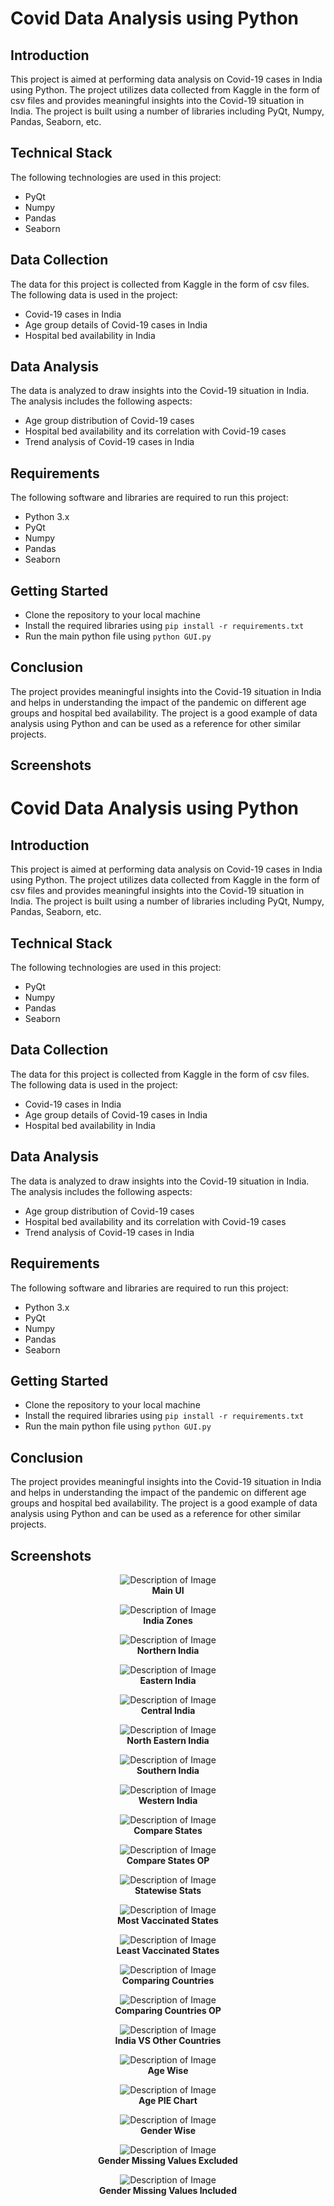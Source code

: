 # Covid Data Analysis using Python

## Introduction

This project is aimed at performing data analysis on Covid-19 cases in India using Python. The project utilizes data collected from Kaggle in the form of csv files and provides meaningful insights into the Covid-19 situation in India. The project is built using a number of libraries including PyQt, Numpy, Pandas, Seaborn, etc.

## Technical Stack

The following technologies are used in this project:

- PyQt
- Numpy
- Pandas
- Seaborn

## Data Collection

The data for this project is collected from Kaggle in the form of csv files. The following data is used in the project:

- Covid-19 cases in India
- Age group details of Covid-19 cases in India
- Hospital bed availability in India

## Data Analysis

The data is analyzed to draw insights into the Covid-19 situation in India. The analysis includes the following aspects:

- Age group distribution of Covid-19 cases
- Hospital bed availability and its correlation with Covid-19 cases
- Trend analysis of Covid-19 cases in India

## Requirements

The following software and libraries are required to run this project:

- Python 3.x
- PyQt
- Numpy
- Pandas
- Seaborn

## Getting Started

- Clone the repository to your local machine
- Install the required libraries using `pip install -r requirements.txt`
- Run the main python file using `python GUI.py`

## Conclusion

The project provides meaningful insights into the Covid-19 situation in India and helps in understanding the impact of the pandemic on different age groups and hospital bed availability. The project is a good example of data analysis using Python and can be used as a reference for other similar projects.

## Screenshots
<!-- include Figure_1.png from ScreenShots directory present in root directory -->

# Covid Data Analysis using Python

## Introduction

This project is aimed at performing data analysis on Covid-19 cases in India using Python. The project utilizes data collected from Kaggle in the form of csv files and provides meaningful insights into the Covid-19 situation in India. The project is built using a number of libraries including PyQt, Numpy, Pandas, Seaborn, etc.

## Technical Stack

The following technologies are used in this project:

- PyQt
- Numpy
- Pandas
- Seaborn

## Data Collection

The data for this project is collected from Kaggle in the form of csv files. The following data is used in the project:

- Covid-19 cases in India
- Age group details of Covid-19 cases in India
- Hospital bed availability in India

## Data Analysis

The data is analyzed to draw insights into the Covid-19 situation in India. The analysis includes the following aspects:

- Age group distribution of Covid-19 cases
- Hospital bed availability and its correlation with Covid-19 cases
- Trend analysis of Covid-19 cases in India

## Requirements

The following software and libraries are required to run this project:

- Python 3.x
- PyQt
- Numpy
- Pandas
- Seaborn

## Getting Started

- Clone the repository to your local machine
- Install the required libraries using `pip install -r requirements.txt`
- Run the main python file using `python GUI.py`

## Conclusion

The project provides meaningful insights into the Covid-19 situation in India and helps in understanding the impact of the pandemic on different age groups and hospital bed availability. The project is a good example of data analysis using Python and can be used as a reference for other similar projects.

## Screenshots

<!-- <h3 align="center">Main UI</h3> -->
<p align="center">
  <img src="ScreenShots/Main_Page.jpg" alt="Description of Image">
  <br>
  <strong>Main UI</strong>
</p>


<p align="center">
  <img src="ScreenShots/Indian_Zones.jpg" alt="Description of Image">
  <br>
  <strong>India Zones</strong>
</p>

<p align="center">
  <img src="ScreenShots/Northern_India.png" alt="Description of Image">
  <br>
  <strong>Northern India</strong>
</p>

<p align="center">
  <img src="ScreenShots/Eastern_India.png" alt="Description of Image">
  <br>
  <strong>Eastern India</strong>
</p>

<p align="center">
  <img src="ScreenShots/Central_India.png" alt="Description of Image">
  <br>
  <strong>Central India</strong>
</p>

<p align="center">
  <img src="ScreenShots/NE_India.png" alt="Description of Image">
  <br>
  <strong>North Eastern India</strong>
</p>

<p align="center">
  <img src="ScreenShots/Southern_India.png" alt="Description of Image">
  <br>
  <strong>Southern India</strong>
</p>

<p align="center">
  <img src="ScreenShots/Western_India.png" alt="Description of Image">
  <br>
  <strong>Western India</strong>
</p>

<p align="center">
  <img src="ScreenShots\Compare_States.jpg" alt="Description of Image">
  <br>
  <strong>Compare States</strong>
</p>

<p align="center">
  <img src="ScreenShots\Compare_States_Op.jpg" alt="Description of Image">
  <br>
  <strong>Compare States OP</strong>
</p>

<p align="center">
  <img src="ScreenShots\Statewise.jpg" alt="Description of Image">
  <br>
  <strong>Statewise Stats</strong>
</p>

<p align="center">
  <img src="ScreenShots\Most_Vaccination.png" alt="Description of Image">
  <br>
  <strong>Most Vaccinated States</strong>
</p>

<p align="center">
  <img src="ScreenShots\Least_Vaccinated_states_op.jpg" alt="Description of Image">
  <br>
  <strong>Least Vaccinated States</strong>
</p>

<p align="center">
  <img src="ScreenShots\Compare_Countries.jpg" alt="Description of Image">
  <br>
  <strong>Comparing Countries</strong>
</p>

<p align="center">
  <img src="ScreenShots\Compare_2_Countries_OP.png" alt="Description of Image">
  <br>
  <strong>Comparing Countries OP</strong>
</p>

<p align="center">
  <img src="ScreenShots\India vs Other Countries.png" alt="Description of Image">
  <br>
  <strong>India VS Other Countries</strong>
</p>

<p align="center">
  <img src="ScreenShots\Age_Wise.jpg" alt="Description of Image">
  <br>
  <strong>Age Wise</strong>
</p>

<p align="center">
  <img src="ScreenShots\Age_Group_PIE.png" alt="Description of Image">
  <br>
  <strong>Age PIE Chart</strong>
</p>

<p align="center">
  <img src="ScreenShots\Gender_Wise.jpg" alt="Description of Image">
  <br>
  <strong>Gender Wise</strong>
</p>

<p align="center">
  <img src="ScreenShots\Gender_Missing_Value_Excluded.png" alt="Description of Image">
  <br>
  <strong>Gender Missing Values Excluded</strong>
</p>

<p align="center">
  <img src="ScreenShots\Gender_Missing_Value_Excluded.png" alt="Description of Image">
  <br>
  <strong>Gender Missing Values Included</strong>
</p>
